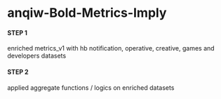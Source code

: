 # anqiw-Bold-Metrics-Imply

#### STEP 1
enriched metrics_v1 with hb notification, operative, creative, games and developers datasets
#### STEP 2
applied aggregate functions / logics on enriched datasets
